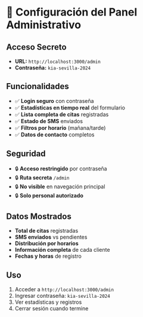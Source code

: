 # 🔐 Configuración del Panel Administrativo

## Acceso Secreto
- **URL:** `http://localhost:3000/admin`
- **Contraseña:** `kia-sevilla-2024`

## Funcionalidades
- ✅ **Login seguro** con contraseña
- ✅ **Estadísticas en tiempo real** del formulario
- ✅ **Lista completa de citas** registradas
- ✅ **Estado de SMS** enviados
- ✅ **Filtros por horario** (mañana/tarde)
- ✅ **Datos de contacto** completos

## Seguridad
- 🔒 **Acceso restringido** por contraseña
- 🔒 **Ruta secreta** `/admin`
- 🔒 **No visible** en navegación principal
- 🔒 **Solo personal autorizado**

## Datos Mostrados
- **Total de citas** registradas
- **SMS enviados** vs pendientes
- **Distribución por horarios**
- **Información completa** de cada cliente
- **Fechas y horas** de registro

## Uso
1. Acceder a `http://localhost:3000/admin`
2. Ingresar contraseña: `kia-sevilla-2024`
3. Ver estadísticas y registros
4. Cerrar sesión cuando termine
